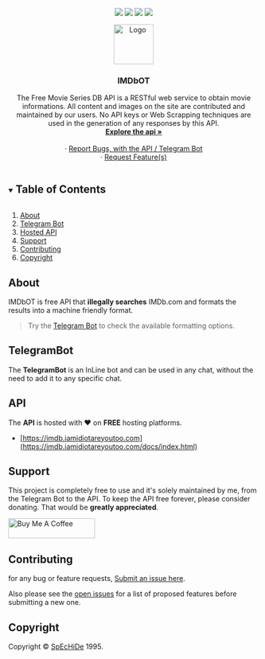 <p align="center">
  <a href="https://github.com/TelegramPlayGround/Free-Movie-Series-DB-API/stargazers"><img src="https://img.shields.io/github/stars/TelegramPlayGround/Free-Movie-Series-DB-API.svg?style=for-the-badge"/></a>
  <a href="https://github.com/TelegramPlayGround/Free-Movie-Series-DB-API/network/members"><img src="https://img.shields.io/github/forks/TelegramPlayGround/Free-Movie-Series-DB-API.svg?style=for-the-badge"/></a>
  <a href="https://github.com/TelegramPlayGround/Free-Movie-Series-DB-API/issues"><img src="https://img.shields.io/github/issues/TelegramPlayGround/Free-Movie-Series-DB-API.svg?style=for-the-badge"/></a>
  <a href="https://github.com/TelegramPlayGround/Free-Movie-Series-DB-API/blob/master/LICENSE"><img src="https://img.shields.io/github/license/TelegramPlayGround/Free-Movie-Series-DB-API.svg?style=for-the-badge"/></a>
</a>

<!-- PROJECT LOGO -->
<br />
<p align="center">
  <a href="https://github.com/TelegramPlayGround/Free-Movie-Series-DB-API">
    <img src="https://te.legra.ph/file/9cec0641e9b0bba3f562a.jpg" alt="Logo" width="80" height="80">
  </a>

  <h3 align="center">IMDbOT</h3>

  <p align="center">
    The Free Movie Series DB API is a RESTful web service to obtain movie informations. All content and images on the site are contributed and maintained by our users. No API keys or Web Scrapping techniques are used in the generation of any responses by this API.
    <br />
    <a href="https://imdb.iamidiotareyoutoo.com/docs/index.html"><strong>Explore the api »</strong></a>
    <br />
    <br />
    ·
    <a href="https://github.com/TelegramPlayGround/Free-Movie-Series-DB-API/issues">Report Bugs, with the API / Telegram Bot</a>
    <br />
    ·
    <a href="https://github.com/TelegramPlayGround/Free-Movie-Series-DB-API/issues">Request Feature(s)</a>
  </p>
</p>



<!-- TABLE OF CONTENTS -->
<details open="open">
  <summary><h2 style="display: inline-block">Table of Contents</h2></summary>
  <ol>
    <li><a href="#about">About</a></li>
    <li><a href="#TelegramBot">Telegram Bot</a></li>
    <li><a href="#API">Hosted API</a></li>
    <li><a href="#support">Support</a></li>
    <li><a href="#contributing">Contributing</a></li>
    <li><a href="#copyright">Copyright</a></li>
  </ol>
</details>


## About
IMDbOT is free API that **illegally searches** IMDb.com and formats the results into a machine friendly format.

> Try the [Telegram Bot](https://t.me/IMDbOT) to check the available formatting options.

## TelegramBot

The **TelegramBot** is an InLine bot and can be used in any chat, without the need to add it to any specific chat. 

## API

The **API** is hosted with ❤️ on **FREE** hosting platforms. 

- [https://imdb.iamidiotareyoutoo.com](https://imdb.iamidiotareyoutoo.com/docs/index.html)

<!-- USAGE EXAMPLES -->
## Support

This project is completely free to use and it's solely maintained by me, from the Telegram Bot to the API. To keep the API free forever, please consider donating. That would be **greatly appreciated**.

<a href="https://donate.shrimadhavuk.me" target="_blank"><img src="https://cdn.buymeacoffee.com/buttons/default-orange.png" alt="Buy Me A Coffee" height="40" width="174"></a>


<!-- CONTRIBUTING -->
## Contributing

for any bug or feature requests, [Submit an issue here](https://github.com/TelegramPlayGround/Free-Movie-Series-DB-API/issues).

Also please see the [open issues](https://github.com/TelegramPlayGround/Free-Movie-Series-DB-API/issues) for a list of proposed features before submitting a new one.

<!-- LICENSE -->
## Copyright

Copyright © [SpEcHiDe](https://GitHub.com/TelegramPlayGround/Free-Movie-Series-DB-API) 1995.
